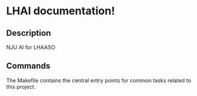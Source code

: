 # LHAI documentation!

## Description

NJU AI for LHAASO

## Commands

The Makefile contains the central entry points for common tasks related to this project.

